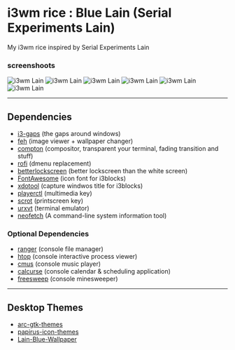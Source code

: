 # i3wm rice : Blue Lain (Serial Experiments Lain)
My i3wm rice inspired by Serial Experiments Lain

### screenshoots
![i3wm Lain](https://raw.githubusercontent.com/nversleep012/i3wm-rice-BlueLain/master/screenshots/01-Desktop.png)
![i3wm Lain](https://raw.githubusercontent.com/nversleep012/i3wm-rice-BlueLain/master/screenshots/02-neofetch.png)
![i3wm Lain](https://raw.githubusercontent.com/nversleep012/i3wm-rice-BlueLain/master/screenshots/03-rofidmenu.png)
![i3wm Lain](https://raw.githubusercontent.com/nversleep012/i3wm-rice-BlueLain/master/screenshots/04-console-aplications.png)
![i3wm Lain](https://raw.githubusercontent.com/nversleep012/i3wm-rice-BlueLain/master/screenshots/06-another-console-applications.png)
![i3wm Lain](https://raw.githubusercontent.com/nversleep012/i3wm-rice-BlueLain/master/screenshots/05-lockscreen.png)
***
## Dependencies
* [i3-gaps](https://github.com/Airblader/i3)  (the gaps around windows)
* [feh](https://feh.finalrewind.org/)   (image viewer + wallpaper changer)
* [compton](https://github.com/chjj/compton)  (compositor, transparent your terminal, fading transition and stuff)
* [rofi](https://github.com/DaveDavenport/rofi)   (dmenu replacement)
* [betterlockscreen](https://github.com/pavanjadhaw/betterlockscreen)   (better lockscreen than the white screen)
* [FontAwesome](https://fontawesome.com/) (icon font for i3blocks)
* [xdotool](https://github.com/jordansissel/xdotool) (capture windwos title for i3blocks)
* [playerctl](https://github.com/acrisci/playerctl) (multimedia key)
* [scrot](https://github.com/dreamer/scrot) (printscreen key)
* [urxvt](https://wiki.archlinux.org/index.php/Rxvt-unicode) (terminal emulator)
* [neofetch](https://github.com/dylanaraps/neofetch) (A command-line system information tool)

### Optional Dependencies
* [ranger](https://github.com/ranger/ranger) (console file manager)
* [htop](https://github.com/hishamhm/htop) (console interactive process viewer)
* [cmus](https://cmus.github.io/) (console music player)
* [calcurse](https://www.calcurse.org/) (console calendar & scheduling application)
* [freesweep](https://github.com/rwestlund/freesweep) (console minesweeper)
***
## Desktop Themes
* [arc-gtk-themes](https://github.com/horst3180/arc-theme)
* [papirus-icon-themes](https://github.com/PapirusDevelopmentTeam/papirus-icon-theme)
* [Lain-Blue-Wallpaper](https://i.imgur.com/gNteIxP.jpg)
